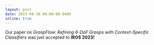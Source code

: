 ```yaml
---
layout: post
date: 2023-09-30 00:00:00-0400
inline: true
---
```


Our paper on *GraspFlow: Refining 6-DoF Grasps with Context-Specific Classifiers* was just accepted to **IROS 2023!** 